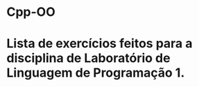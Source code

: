 # Cpp-OO
# Lista de exercícios feitos para a disciplina de Laboratório de Linguagem de Programação 1.
